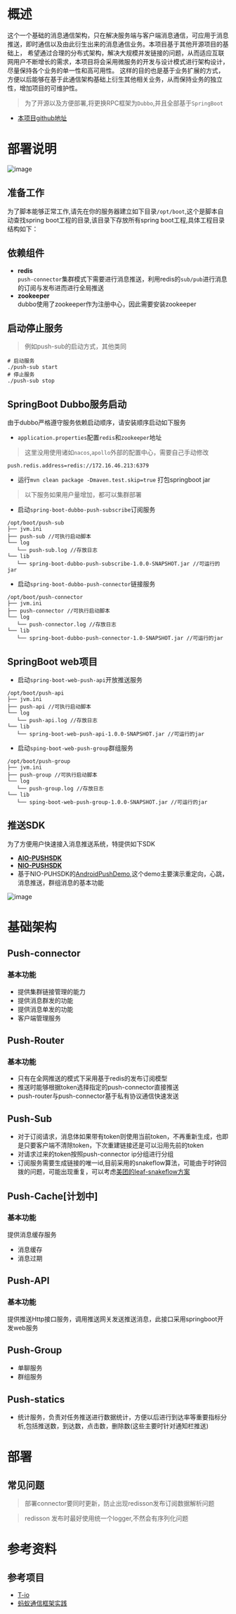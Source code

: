 # 概述
这个一个基础的消息通信架构，只在解决服务端与客户端消息通信，可应用于消息推送，即时通信以及由此衍生出来的消息通信业务。本项目基于其他开源项目的基础上，
希望通过合理的分布式架构，解决大规模并发链接的问题，从而适应互联网用户不断增长的需求，本项目将会采用微服务的开发与设计模式进行架构设计，尽量保持各个业务的单一性和高可用性。
这样的目的也是基于业务扩展的方式，方便以后能够在基于此通信架构基础上衍生其他相关业务，从而保持业务的独立性，增加项目的可维护性。

> 为了开源以及方便部署,将更换RPC框架为`Dubbo`,并且全部基于`SpringBoot`

* [本项目github地址](https://github.com/comsince/universe_push)

# 部署说明

![image](attachment/push-universe.png)

## 准备工作
为了脚本能够正常工作,请先在你的服务器建立如下目录`/opt/boot`,这个是脚本自动查找spring boot工程的目录,该目录下存放所有spring boot工程,具体工程目录结构如下：

## 依赖组件
* __redis__  
  `push-connector`集群模式下需要进行消息推送，利用redis的`sub/pub`进行消息的订阅与发布进而进行全局推送
* __zookeeper__  
  dubbo使用了zookeeper作为注册中心，因此需要安装zookeeper
  
## 启动停止服务

> 例如push-sub的启动方式，其他类同

```shell
# 启动服务
./push-sub start
# 停止服务
./push-sub stop
```

## SpringBoot Dubbo服务启动
由于dubbo严格遵守服务依赖启动顺序，请安装顺序启动如下服务

* `application.properties`配置`redis`和`zookeeper`地址

> 这里没用使用诸如`nacos`,`apollo`外部的配置中心，需要自己手动修改

```properties
push.redis.address=redis://172.16.46.213:6379
```

* 运行`mvn clean package -Dmaven.test.skip=true` 打包springboot jar 

> 以下服务如果用户量增加，都可以集群部署

* 启动`spring-boot-dubbo-push-subscribe`订阅服务
```shell
/opt/boot/push-sub
├── jvm.ini
├── push-sub //可执行启动脚本
└── log
   └── push-sub.log //存放日志
└── lib
   └── spring-boot-dubbo-push-subscribe-1.0.0-SNAPSHOT.jar //可运行的jar
```

* 启动`spring-boot-dubbo-push-connector`链接服务

```shell
/opt/boot/push-connector
├── jvm.ini
├── push-connector //可执行启动脚本
└── log
   └── push-connector.log //存放日志
└── lib
   └── spring-boot-dubbo-push-connector-1.0-SNAPSHOT.jar //可运行的jar
```

## SpringBoot web项目

* 启动`spring-boot-web-push-api`开放推送服务
```shell
/opt/boot/push-api
├── jvm.ini
├── push-api //可执行启动脚本
└── log
   └── push-api.log //存放日志
└── lib
   └── spring-boot-web-push-api-1.0.0-SNAPSHOT.jar //可运行的jar
```


* 启动`sping-boot-web-push-group`群组服务
```shell
/opt/boot/push-group
├── jvm.ini
├── push-group //可执行启动脚本
└── log
   └── push-group.log //存放日志
└── lib
   └── sping-boot-web-push-group-1.0.0-SNAPSHOT.jar //可运行的jar
```

## 推送SDK
为了方便用户快速接入消息推送系统，特提供如下SDK

* __[AIO-PUSHSDK](push-sdk/push-aio-sdk)__
* __[NIO-PUSHSDK](push-sdk/push-nio-sdk)__
* 基于NIO-PUHSDK的[AndroidPushDemo](demo/AndroidPushDemo),这个demo主要演示重定向，心跳，消息推送，群组消息的基本功能

![image](attachment/push1.gif)

# 基础架构
## Push-connector
### 基本功能
* 提供集群链接管理的能力
* 提供消息群发的功能
* 提供消息单发的功能
* 客户端管理服务


## Push-Router
### 基本功能
* 只有在全网推送的模式下采用基于redis的发布订阅模型
* 推送时能够根据token选择指定的push-connector直接推送
* push-router与push-connector基于私有协议通信快速发送


## Push-Sub
* 对于订阅请求，消息体如果带有token则使用当前token，不再重新生成，也即是只要客户端不清除token，下次重建链接还是可以沿用先前的token
* 对请求过来的token按照push-connector ip分组进行分组
* 订阅服务需要生成链接的唯一id,目前采用的snakeflow算法，可能由于时钟回拨的问题，可能出现重复，可以考虑[美团的leaf-snakeflow方案](https://tech.meituan.com/2017/04/21/mt-leaf.html)

## Push-Cache[计划中]
### 基本功能
提供消息缓存服务
* 消息缓存
* 消息过期

## Push-API
### 基本功能
提供推送Http接口服务，调用推送网关发送推送消息，此接口采用springboot开发web服务


## Push-Group
* 单聊服务
* 群组服务

## Push-statics
* 统计服务，负责对任务推送进行数据统计，方便以后进行到达率等重要指标分析,包括推送数，到达数，点击数，删除数(这些主要时针对通知栏推送)

# 部署
## 常见问题

> 部署connector要同时更新，防止出现redisson发布订阅数据解析问题

> redisson 发布时最好使用统一个logger,不然会有序列化问题

# 参考资料
## 参考项目
* [T-io](https://github.com/tywo45/t-io)
* [蚂蚁通信框架实践](https://mp.weixin.qq.com/s/JRsbK1Un2av9GKmJ8DK7IQ)

